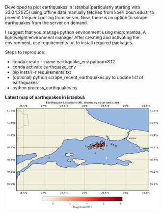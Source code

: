 Developed to plot earthquakes in Istanbul(particularly starting with 23.04.2025) using offline data manually fetched from koeri.boun.edu.tr to prevent frequent polling from server. Now, there is an option to scrape earthquakes from the server on demand.

I suggest that you manage python environment using micromamba, A lightweight environment manager
After creating and activating the environment, use requirements.txt to install required packages.

Steps to reproduce:  
  
- conda create --name earthquake_env python=3.12  
- conda activate earthquake_env  
- pip install -r requirements.txt
- (optional) python scrape_recent_earthquakes.py to update list of earthquakes
- python process_earthquakes.py
  
**Latest map of earthquakes in istanbul:**  
![Description of Image](last_earthquakes_istanbul.png)
